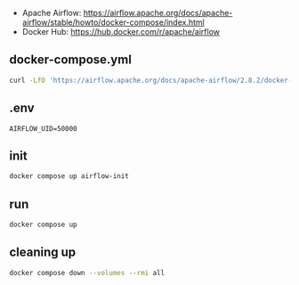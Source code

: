 
* Apache Airflow: https://airflow.apache.org/docs/apache-airflow/stable/howto/docker-compose/index.html
* Docker Hub: https://hub.docker.com/r/apache/airflow


## docker-compose.yml
```bash
curl -LfO 'https://airflow.apache.org/docs/apache-airflow/2.8.2/docker-compose.yaml'
```

## .env
```
AIRFLOW_UID=50000
```

## init
```bash
docker compose up airflow-init
```

## run
```bash
docker compose up 
```

## cleaning up
```bash
docker compose down --volumes --rmi all
```